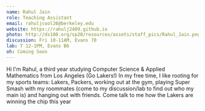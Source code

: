 ```yaml
---
name: Rahul Jain
role: Teaching Assistant
email: rahuljcool26@berkeley.edu
website: https://rahulj2409.github.io
photo: http://ds100.org/sp20/resources/assets/staff_pics/Rahul_Jain.png
discussion: Fri 10-11AM, Evans 70
lab: T 12-1PM, Evans B6
oh: Coming Soon
---
```


Hi I'm Rahul, a third year studying Computer Science & Applied Mathematics from Los Angeles (Go Lakers!) In my free time, I like rooting for my sports teams: Lakers, Packers, working out at the gym, playing Super Smash with my roommates (come to my discussion/lab to find out who my main is) and hanging out with friends. Come talk to me how the Lakers are winning the chip this year